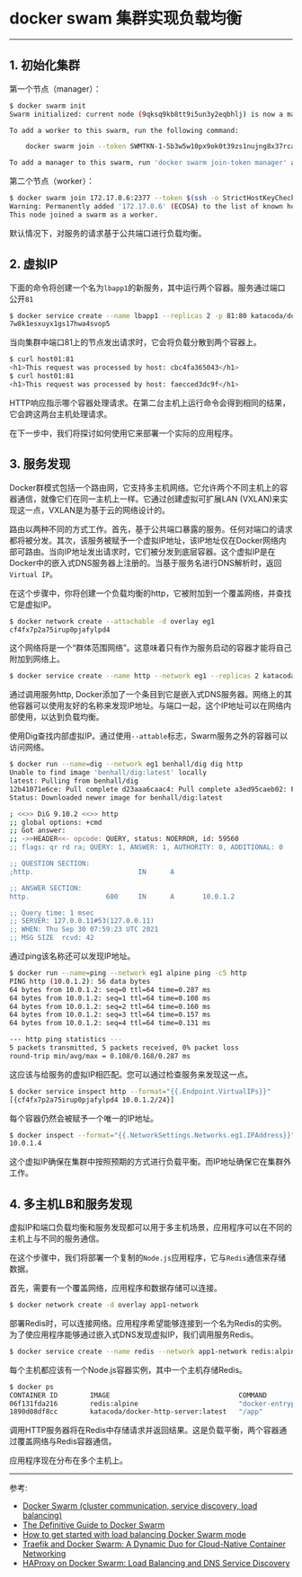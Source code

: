 #  docker swam 集群实现负载均衡


---

## 1. 初始化集群
第一个节点（manager）：
```bash
$ docker swarm init
Swarm initialized: current node (9qksq9kb8tt9i5un3y2eqbhlj) is now a manager.

To add a worker to this swarm, run the following command:

    docker swarm join --token SWMTKN-1-5b3w5w10px9ok0t39zs1nujng8x37rcapfkg885hmrokb5wvqi-9v45djurbjeajp3ln80zqcevu 172.17.0.6:2377

To add a manager to this swarm, run 'docker swarm join-token manager' and follow the instructions.
```
第二个节点（worker）：

```bash
$ docker swarm join 172.17.0.6:2377 --token $(ssh -o StrictHostKeyChecking=no 172.17.0.6 "docker swarm join-token -q worker")
Warning: Permanently added '172.17.0.6' (ECDSA) to the list of known hosts.
This node joined a swarm as a worker.
```
默认情况下，对服务的请求基于公共端口进行负载均衡。
##  2. 虚拟IP


下面的命令将创建一个名为`lbapp1`的新服务，其中运行两个容器。服务通过端口公开`81`

```bash
$ docker service create --name lbapp1 --replicas 2 -p 81:80 katacoda/docker-http-server
7w8k1esxuyx1gs17hwa4svop5
```
当向集群中端口81上的节点发出请求时，它会将负载分散到两个容器上。

```bash
$ curl host01:81
<h1>This request was processed by host: cbc4fa365043</h1>
$ curl host01:81
<h1>This request was processed by host: faecced3dc9f</h1>
```
HTTP响应指示哪个容器处理请求。在第二台主机上运行命令会得到相同的结果，它会跨这两台主机处理请求。

在下一步中，我们将探讨如何使用它来部署一个实际的应用程序。

## 3. 服务发现
Docker群模式包括一个路由网，它支持多主机网络。它允许两个不同主机上的容器通信，就像它们在同一主机上一样。它通过创建虚拟可扩展LAN (VXLAN)来实现这一点，VXLAN是为基于云的网络设计的。

路由以两种不同的方式工作。首先，基于公共端口暴露的服务。任何对端口的请求都将被分发。其次，该服务被赋予一个虚拟IP地址，该IP地址仅在Docker网络内部可路由。当向IP地址发出请求时，它们被分发到底层容器。这个虚拟IP是在Docker中的嵌入式DNS服务器上注册的。当基于服务名进行DNS解析时，返回`Virtual IP`。

在这个步骤中，你将创建一个负载均衡的http，它被附加到一个覆盖网络，并查找它是虚拟IP。

```bash
$ docker network create --attachable -d overlay eg1
cf4fx7p2a75irup0pjafylpd4
```
这个网络将是一个“群体范围网络”。这意味着只有作为服务启动的容器才能将自己附加到网络上。

```bash
$ docker service create --name http --network eg1 --replicas 2 katacoda/docker-http-server
```
通过调用服务http, Docker添加了一个条目到它是嵌入式DNS服务器。网络上的其他容器可以使用友好的名称来发现IP地址。与端口一起，这个IP地址可以在网络内部使用，以达到负载均衡。

使用Dig查找内部虚拟IP。通过使用`--attable`标志，Swarm服务之外的容器可以访问网络。


```bash
$ docker run --name=dig --network eg1 benhall/dig dig http
Unable to find image 'benhall/dig:latest' locally
latest: Pulling from benhall/dig
12b41071e6ce: Pull complete d23aaa6caac4: Pull complete a3ed95caeb02: Pull complete Digest: sha256:ed7d241f0faea3a015d13117824c04a433a79032619862e4e3741a31eb9e4272
Status: Downloaded newer image for benhall/dig:latest

; <<>> DiG 9.10.2 <<>> http
;; global options: +cmd
;; Got answer:
;; ->>HEADER<<- opcode: QUERY, status: NOERROR, id: 59560
;; flags: qr rd ra; QUERY: 1, ANSWER: 1, AUTHORITY: 0, ADDITIONAL: 0

;; QUESTION SECTION:
;http.                          IN      A

;; ANSWER SECTION:
http.                   600     IN      A       10.0.1.2

;; Query time: 1 msec
;; SERVER: 127.0.0.11#53(127.0.0.11)
;; WHEN: Thu Sep 30 07:59:23 UTC 2021
;; MSG SIZE  rcvd: 42

```
通过ping该名称还可以发现IP地址。

```bash
$ docker run --name=ping --network eg1 alpine ping -c5 http
PING http (10.0.1.2): 56 data bytes
64 bytes from 10.0.1.2: seq=0 ttl=64 time=0.287 ms
64 bytes from 10.0.1.2: seq=1 ttl=64 time=0.108 ms
64 bytes from 10.0.1.2: seq=2 ttl=64 time=0.160 ms
64 bytes from 10.0.1.2: seq=3 ttl=64 time=0.157 ms
64 bytes from 10.0.1.2: seq=4 ttl=64 time=0.131 ms

--- http ping statistics ---
5 packets transmitted, 5 packets received, 0% packet loss
round-trip min/avg/max = 0.108/0.168/0.287 ms
```
这应该与给服务的虚拟IP相匹配。您可以通过检查服务来发现这一点。

```bash
$ docker service inspect http --format="{{.Endpoint.VirtualIPs}}"
[{cf4fx7p2a75irup0pjafylpd4 10.0.1.2/24}]
```
每个容器仍然会被赋予一个唯一的IP地址。

```bash
$ docker inspect --format="{{.NetworkSettings.Networks.eg1.IPAddress}}" $(docker'{print $1}')cker-http-server | head -n1 | awk  
10.0.1.4
```
这个虚拟IP确保在集群中按照预期的方式进行负载平衡。而IP地址确保它在集群外工作。

## 4. 多主机LB和服务发现

虚拟IP和端口负载均衡和服务发现都可以用于多主机场景，应用程序可以在不同的主机上与不同的服务通信。

在这个步骤中，我们将部署一个复制的`Node.js`应用程序，它与`Redis`通信来存储数据。

首先，需要有一个覆盖网络，应用程序和数据存储可以连接。

```bash
$ docker network create -d overlay app1-network
```
部署Redis时，可以连接网络。应用程序希望能够连接到一个名为Redis的实例。为了使应用程序能够通过嵌入式DNS发现虚拟IP，我们调用服务Redis。

```bash
$ docker service create --name redis --network app1-network redis:alpine
```
每个主机都应该有一个Node.js容器实例，其中一个主机存储Redis。

```bash
$ docker ps
CONTAINER ID        IMAGE                                COMMAND                  CREATED             STATUS              PORTS               NAMES
06f131fda216        redis:alpine                         "docker-entrypoint.s…"   27 seconds ago      Up 25 seconds       6379/tcp            redis.1.mq95cigfa7etgefqs1pye9crv
1890d08df8cc        katacoda/docker-http-server:latest   "/app"                   7 minutes ago       Up 7 minutes        80/tcp              http.2.j5c4ari06egpy3zqw6b0n3iyl
```
调用HTTP服务器将在Redis中存储请求并返回结果。这是负载平衡，两个容器通过覆盖网络与Redis容器通信。

应用程序现在分布在多个主机上。

---

参考:

 - [Docker Swarm (cluster communication, service discovery, load balancing)](https://javamana.com/2021/07/20210727110105455F.html)
 - [The Definitive Guide to Docker Swarm](https://gabrieltanner.org/blog/docker-swarm/)
 - [How to get started with load balancing Docker Swarm mode](https://upcloud.com/resources/tutorials/load-balancing-docker-swarm-mode)
 - [Traefik and Docker Swarm: A Dynamic Duo for Cloud-Native Container Networking](https://traefik.io/blog/traefik-and-docker-swarm-a-dynamic-duo-for-cloud-native-container-networking/)
 - [HAProxy on Docker Swarm: Load Balancing and DNS Service Discovery](https://www.haproxy.com/blog/haproxy-on-docker-swarm-load-balancing-and-dns-service-discovery/)

